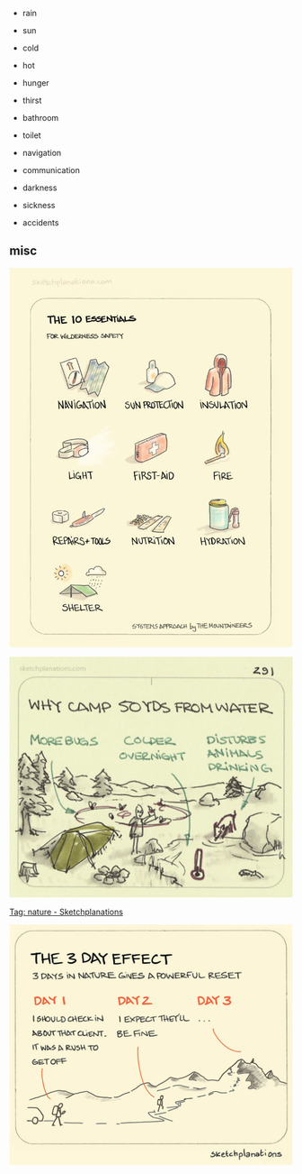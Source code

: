 ---
---


- rain
- sun
- cold
- hot

- hunger
- thirst
  
- bathroom
- toilet 

- navigation
- communication 

- darkness
- sickness

- accidents

## misc 

![](/assets/static/img/outdoor-essentials.jpeg)

![](/assets/static/img/camp-away-from-water.jpeg)


[Tag: nature - Sketchplanations](https://sketchplanations.com/tags/nature)

![](/assets/static/img/3-day-effect.jpeg)

